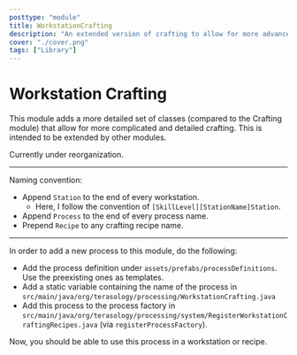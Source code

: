 ```yaml
---
posttype: "module" 
title: WorkstationCrafting
description: "An extended version of crafting to allow for more advanced methods and items."
cover: "./cover.png"
tags: ["Library"]
---
```

# Workstation Crafting


This module adds a more detailed set of classes (compared to the Crafting module) that allow for more complicated and
detailed crafting. This is intended to be extended by other modules.

Currently under reorganization.

---

Naming convention:

- Append `Station` to the end of every workstation.
  - Here, I follow the convention of `[SkillLevel][StationName]Station`.
- Append `Process` to the end of every process name.
- Prepend `Recipe` to any crafting recipe name.

---

In order to add a new process to this module, do the following:

- Add the process definition under `assets/prefabs/processDefinitions`. 
  Use the preexisting ones as templates.
- Add a static variable containing the name of the process in `src/main/java/org/terasology/processing/WorkstationCrafting.java`
- Add this process to the process factory in `src/main/java/org/terasology/processing/system/RegisterWorkstationCraftingRecipes.java`
 (via `registerProcessFactory`).

Now, you should be able to use this process in a workstation or recipe.
